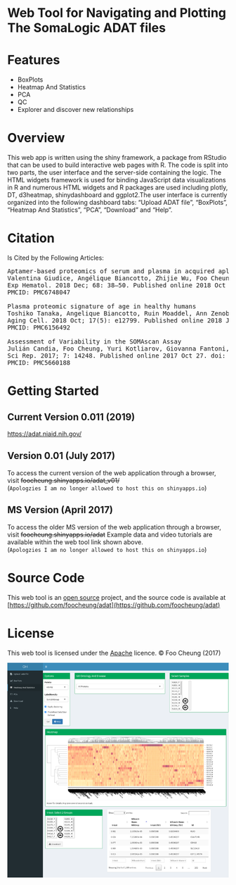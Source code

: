 # Web Tool for Navigating and Plotting The SomaLogic ADAT files

# Features
* BoxPlots
* Heatmap And Statistics
* PCA
* QC
* Explorer and discover new relationships

# Overview
This web app is written using the shiny framework, a package from RStudio that can be used to build interactive web pages with R. The code is split into two parts, the user interface and the server-side containing the logic. The HTML widgets framework is used for binding JavaScript data visualizations in R and numerous HTML widgets and R packages are used including plotly, DT, d3heatmap, shinydashboard and ggplot2.The user interface is currently organized into the following dashboard tabs: “Upload ADAT file”, “BoxPlots”, “Heatmap And Statistics”, “PCA”, “Download” and “Help”.

# Citation
Is Cited by the Following Articles:
<pre>
Aptamer-based proteomics of serum and plasma in acquired aplastic anemia
Valentina Giudice, Angélique Biancotto, Zhijie Wu, Foo Cheung, Julián Candia, Giovanna Fantoni, Sachiko Kajigaya, Olga Rios, Danielle Townsley, Xingmin Feng, Neal S. Young
Exp Hematol. 2018 Dec; 68: 38–50. Published online 2018 Oct 9. doi: 10.1016/j.exphem.2018.09.008
PMCID: PMC6748047

Plasma proteomic signature of age in healthy humans
Toshiko Tanaka, Angelique Biancotto, Ruin Moaddel, Ann Zenobia Moore, Marta Gonzalez‐Freire, Miguel A. Aon, Julián Candia, Pingbo Zhang, Foo Cheung, Giovanna Fantoni, CHI consortium, Richard D. Semba, Luigi Ferrucci
Aging Cell. 2018 Oct; 17(5): e12799. Published online 2018 Jul 11. doi: 10.1111/acel.12799
PMCID: PMC6156492

Assessment of Variability in the SOMAscan Assay
Julián Candia, Foo Cheung, Yuri Kotliarov, Giovanna Fantoni, Brian Sellers, Trevor Griesman, Jinghe Huang, Sarah Stuccio, Adriana Zingone, Bríd M. Ryan, John S. Tsang, Angélique Biancotto
Sci Rep. 2017; 7: 14248. Published online 2017 Oct 27. doi: 10.1038/s41598-017-14755-5
PMCID: PMC5660188
</pre>
# Getting Started

## Current Version 0.011 (2019)<br>
https://adat.niaid.nih.gov/


## Version 0.01 (July 2017)
To access the current version of the web application through a browser, visit  <strike>foocheung.shinyapps.io/adat_v01/</strike><br> 
(`Apologzies I am no longer allowed to host this on shinyapps.io`)

## MS Version (April 2017)
To access the older MS version of the web application through a browser, visit <strike>foocheung.shinyapps.io/adat</strike>
Example data and video tutorials are available within the web tool link shown above.<br>
(`Apologzies I am no longer allowed to host this on shinyapps.io`) 

# Source Code
This web tool is an [open source](http://opensource.org) project, and the source code is available at [https://github.com/foocheung/adat](https://github.com/foocheung/adat)

# License
This web tool is licensed under the [Apache](http://www.apache.org/licenses/LICENSE-2.0) licence. &copy; Foo Cheung (2017)


<img src="https://raw.githubusercontent.com/foocheung/adat/master/Figure4.png">

